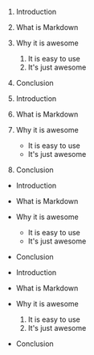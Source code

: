 1. Introduction
2. What is Markdown
3. Why it is awesome
    1. It is easy to use
    2. It's just awesome
4. Conclusion


1. Introduction
2. What is Markdown
3. Why it is awesome
    * It is easy to use
    * It's just awesome
4. Conclusion

* Introduction
* What is Markdown
* Why it is awesome
    * It is easy to use
    * It's just awesome
* Conclusion

* Introduction
* What is Markdown
* Why it is awesome
    1. It is easy to use
    2. It's just awesome
* Conclusion
